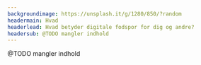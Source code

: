 ```yaml
---
backgroundimage: https://unsplash.it/g/1280/850/?random
headermain: Hvad
headerlead: Hvad betyder digitale fodspor for dig og andre?
headersub: @TODO mangler indhold
---
```

@TODO mangler indhold
